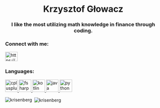 <h1 align="center">Krzysztof Głowacz</h1>
<h3 align="center">I like the most utilizing math knowledge in finance through coding.</h3>

<h3 align="left">Connect with me:</h3>
<p align="left">
<a href="https://www.linkedin.com/in/krzysztof-glowacz/" target="blank"><img align="center" src="https://raw.githubusercontent.com/rahuldkjain/github-profile-readme-generator/master/src/images/icons/Social/linked-in-alt.svg" alt="https://www.linkedin.com/in/krzysztof-glowacz/" height="30" width="40" /></a>
</p>

<h3 align="left">Languages:</h3>
<p align="left"> <a href="https://www.w3schools.com/cpp/" target="_blank" rel="noreferrer"> <img src="https://cdn.jsdelivr.net/gh/devicons/devicon/icons/cplusplus/cplusplus-original.svg" alt="cplusplus" width="40" height="40"/> </a> <a href="https://fsharp.org/" target="_blank" rel="noreferrer"> <img src="https://cdn.jsdelivr.net/gh/devicons/devicon/icons/fsharp/fsharp-original.svg" alt="fsharp" width="40" height="40"/> </a><a href="https://kotlinlang.org/" target="_blank" rel="noreferrer"> <img src="https://cdn.jsdelivr.net/gh/devicons/devicon/icons/kotlin/kotlin-original.svg" alt="kotlin" width="40" height="40"/> </a> <a href="https://www.java.com" target="_blank" rel="noreferrer"> <img src="https://cdn.jsdelivr.net/gh/devicons/devicon/icons/java/java-original-wordmark.svg" alt="java" width="40" height="40"/> </a> <a href="https://www.python.org" target="_blank" rel="noreferrer"> <img src="https://cdn.jsdelivr.net/gh/devicons/devicon/icons/python/python-original-wordmark.svg" alt="python" width="40" height="40"/> </a></p>

<p><img align="left" src="https://github-readme-stats.vercel.app/api/top-langs?username=krisenberg&show_icons=true&locale=en&layout=compact" alt="krisenberg" /></p>

<p>&nbsp;<img align="center" src="https://github-readme-stats.vercel.app/api?username=krisenberg&show_icons=true&locale=en" alt="krisenberg" /></p>
